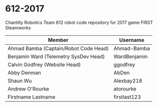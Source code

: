 # 612-2017
Chantilly Robotics Team 612 robot code repository for 2017 game FIRST Steamworks

|Member  |Username   |
|---|---|
|Ahmad Bamba (Captain/Robot Code Head)   |Ahmad-Bamba   |
|Benjamin Ward (Telemetry SysDev Head)   |WardBenjamin   |
|Calvin Godfrey (Website Head)           |ggodfrey |
|Abby Denman   |AbDen   |
|Shaun Wu   |Alexbay218   |
|Andrew O'Rourke|atorourke|
|Firstname Lastname |firstlast123 |
